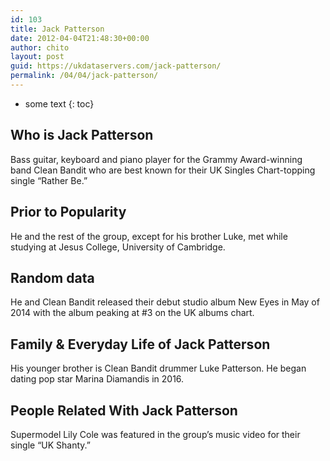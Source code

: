```yaml
---
id: 103
title: Jack Patterson
date: 2012-04-04T21:48:30+00:00
author: chito
layout: post
guid: https://ukdataservers.com/jack-patterson/
permalink: /04/04/jack-patterson/
---
```


* some text
{: toc}


## Who is  Jack Patterson
                  
                  
                  
Bass guitar, keyboard and piano player for the Grammy Award-winning band Clean Bandit who are best known for their UK Singles Chart-topping single &#8220;Rather Be.&#8221;  
                  
                
                
                
## Prior to Popularity 
                  
                  
                  
He and the rest of the group, except for his brother Luke, met while studying at Jesus College, University of Cambridge. 
                  
                
                
                
## Random data 
                  
                  
                  
He and Clean Bandit released their debut studio album New Eyes in May of 2014 with the album peaking at #3 on the UK albums chart.
                  
                
                
                
## Family & Everyday Life of Jack Patterson
                  
                  
                  
His younger brother is Clean Bandit drummer Luke Patterson. He began dating pop star Marina Diamandis in 2016. 
                  
                
                
                
## People Related With  Jack Patterson
                  
                  
                  
Supermodel Lily Cole was featured in the group&#8217;s music video for their single &#8220;UK Shanty.&#8221; 
                  
                
              
            
          
          
          
    
    
  
